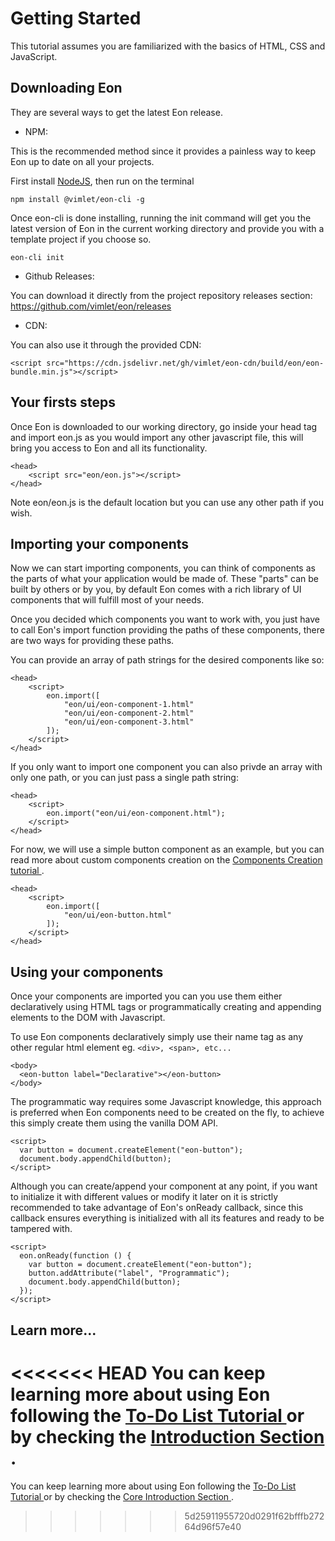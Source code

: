 # Getting Started

This tutorial assumes you are familiarized with the basics of HTML, CSS and JavaScript.

## Downloading Eon
They are several ways to get the latest Eon release.

- NPM:

This is the recommended method since it provides a painless way to keep Eon up to date on all your projects.


First install [NodeJS](https://nodejs.org), then run on the terminal

```
npm install @vimlet/eon-cli -g   
```

Once eon-cli is done installing, running the init command will get you the latest version of Eon in the current working directory and provide you with a template project if you choose so.

```
eon-cli init
```

- Github Releases: 
    
You can download it directly from the project repository releases section:
[ https://github.com/vimlet/eon/releases ](https://github.com/vimlet/eon/releases)
    
- CDN: 
        
You can also use it through the provided CDN:
    
```[html]
<script src="https://cdn.jsdelivr.net/gh/vimlet/eon-cdn/build/eon/eon-bundle.min.js"></script>
```

## Your firsts steps

Once Eon is downloaded to our working directory, go inside your head tag and import eon.js as you would import any other javascript file, this will bring you access to Eon and all its functionality.

```[html]
<head>
    <script src="eon/eon.js"></script>
</head>
```

Note eon/eon.js is the default location but you can use any other path if you wish.

## Importing your components

Now we can start importing components, you can think of components as the parts of what your application would be made of. These "parts" can be built by others or by you, by default Eon comes with a rich library of UI components that will fulfill most of your needs.


Once you decided which components you want to work with, you just have to call Eon's import function providing the paths of these components, there are two ways for providing these paths.


You can provide an array of path strings for the desired components like so:

```[html]
<head>
    <script>
        eon.import([
            "eon/ui/eon-component-1.html"
            "eon/ui/eon-component-2.html"
            "eon/ui/eon-component-3.html"
        ]);
    </script>
</head>
``` 

If you only want to import one component you can also privde an array with only one path, or you can just pass a single path string:

```[html]
<head>
    <script>
        eon.import("eon/ui/eon-component.html");
    </script>
</head>
``` 

For now, we will use a simple button component as an example, but you can read more about custom components creation on the [ Components Creation tutorial ](/docs/#!version=1.0.0&mode=tutorial&file=entries%2FCore%20Introduction.md&link=Creation).

```[html]
<head>
    <script>
        eon.import([
            "eon/ui/eon-button.html"
        ]);
    </script>
</head>
``` 

## Using your components

Once your components are imported you can you use them either declaratively using HTML tags or programmatically creating and appending elements to the DOM with Javascript.


To use Eon components declaratively simply use their name tag as any other regular html element eg. `<div>, <span>, etc...`

```[html]
<body>
  <eon-button label="Declarative"></eon-button>
</body>
```

The programmatic way requires some Javascript knowledge, this approach is preferred when Eon components need to be created on the fly, to achieve this simply create them using the vanilla DOM API. 

```[html]
<script>
  var button = document.createElement("eon-button");
  document.body.appendChild(button);
</script>
``` 

Although you can create/append your component at any point, if you want to initialize it with different values or modify it later on it is strictly recommended to take advantage of Eon's onReady callback, since this callback ensures everything is initialized with all its features and ready to be tampered with.

```[html]
<script>
  eon.onReady(function () {
    var button = document.createElement("eon-button");
    button.addAttribute("label", "Programmatic");
    document.body.appendChild(button);
  });
</script>
``` 

## Learn more...

<<<<<<< HEAD
You can keep learning more about using Eon following the [ To-Do List Tutorial ](/docs/#!version=1.0.0&mode=tutorial&file=entries%2FTutorial%2FTo-Do%20List%20Tutorial.md) or by checking the [ Introduction Section ](/#!version=1.0.0&mode=tutorial&file=entries%2FIntroduction.md&link=Components).
=======
You can keep learning more about using Eon following the [ To-Do List Tutorial ](/docs/#!version=1.0.0&mode=tutorial&file=entries%2FTutorial%2FTo-Do%20List%20Tutorial.md) or by checking the [ Core Introduction Section ](/docs/#!version=1.0.0&mode=tutorial&file=entries%2FIntroduction.md&link=Creation).
>>>>>>> 5d25911955720d0291f62bfffb27264d96f57e40

